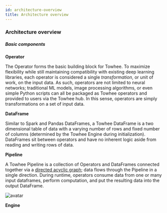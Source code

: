 ```yaml
---
id: architecture-overview
title: Architecture overview
---
```


### Architecture overview

##### Basic components

**Operator**

The Operator forms the basic building block for Towhee. To maximize flexibility while still maintaining compatibility with existing deep learning libraries, each operator is considered a single _transformation_, or unit of work, on the input data. As such, operators are not limited to neural networks; traditional ML models, image processing algorithms, or even simple Python scripts can all be packaged as Towhee operators and provided to users via the Towhee hub. In this sense, operators are simply transformations on a set of input data.

**DataFrame**

Similar to Spark and Pandas DataFrames, a Towhee DataFrame is a two dimensional table of data with a varying number of rows and fixed number of columns (determined by the Towhee Engine during initialization). DataFrames sit between operators and have no inherent logic aside from reading and writing rows of data.

**Pipeline**

A Towhee Pipeline is a collection of Operators and DataFrames connected together via a [directed acyclic graph](./dag-details.md); data flows through the Pipeline in a single direction. During runtime, operators consume data from one or many input dataframes, perform computation, and put the resulting data into the output DataFrame.

![avatar](./framework.png)

**Engine**
